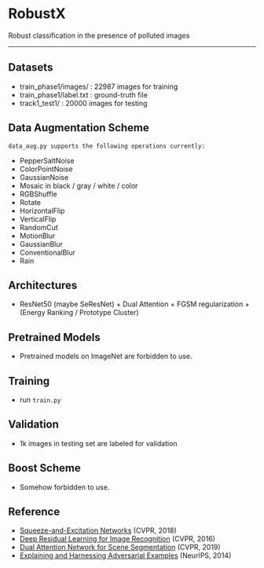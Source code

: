 # RobustX

Robust classification in the presence of polluted images 

---

## Datasets
- train_phase1/images/ : 22987 images for training
- train_phase1/label.txt : ground-truth file
- track1_test1/ : 20000 images for testing

## Data Augmentation Scheme
`data_aug.py supports the following operations currently:`
- PepperSaltNoise
- ColorPointNoise
- GaussianNoise
- Mosaic in black / gray / white / color
- RGBShuffle
- Rotate
- HorizontalFlip
- VerticalFlip
- RandomCut
- MotionBlur
- GaussianBlur
- ConventionalBlur
- Rain

## Architectures
- ResNet50 (maybe SeResNet) + Dual Attention + FGSM regularization + (Energy Ranking / Prototype Cluster)

## Pretrained Models
- Pretrained models on ImageNet are forbidden to use.

## Training
- run `train.py`

## Validation
- 1k images in testing set are labeled for validation

## Boost Scheme
- Somehow forbidden to use.

## Reference
- [Squeeze-and-Excitation Networks](https://arxiv.org/abs/1709.01507) (CVPR, 2018)
- [Deep Residual Learning for Image Recognition](https://openaccess.thecvf.com/content_cvpr_2016/papers/He_Deep_Residual_Learning_CVPR_2016_paper.pdf) (CVPR, 2016)
- [Dual Attention Network for Scene Segmentation](https://openaccess.thecvf.com/content_CVPR_2019/papers/Fu_Dual_Attention_Network_for_Scene_Segmentation_CVPR_2019_paper.pdf) (CVPR, 2019)
- [Explaining and Harnessing Adversarial Examples](https://arxiv.org/abs/1412.6572) (NeurIPS, 2014)
